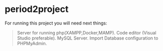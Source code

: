 # period2project
For running this project you will need next things:
>Server for running php(XAMPP,Docker,MAMP). 
>Code editor (Visual Studio preferable). 
>MySQL Server. 
>Import Database configuration to PHPMyAdmin. 
